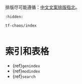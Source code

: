 ```{include} ../README.md
```

排版尽可能遵循：[中文文案排版指北](https://github.com/sparanoid/chinese-copywriting-guidelines)。

```{toctree}
:hidden:

tf-chaos/index
```

```{todolist}
```

# 索引和表格

* {ref}`genindex`
* {ref}`modindex`
* {ref}`search`

